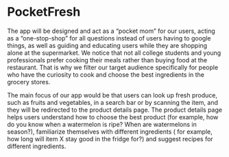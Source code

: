 # PocketFresh

  The app will be designed and act as a “pocket mom” for our users, acting as a “one-stop-shop” for all questions instead of users having to google things, as well as  guiding and educating users while they are shopping alone at the supermarket.
We notice that not all college students and young professionals prefer cooking their meals rather than buying food at the restaurant. That is why we filter our target audience specifically for people who have the curiosity to cook and choose the best ingredients in the grocery stores. 

  The main focus of our app would be that users can look up fresh produce, such as fruits and vegetables, in a search bar or by scanning the item, and they will be redirected to the product details page. The product details page helps users understand how to choose the best product (for example, how do you know when a watermelon is ripe? When are watermelons in season?), familiarize themselves with different ingredients ( for example, how long will item X stay good in the fridge for?) and suggest recipes for different ingredients.
